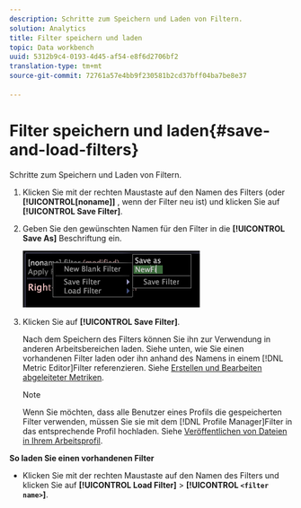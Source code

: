 ```yaml
---
description: Schritte zum Speichern und Laden von Filtern.
solution: Analytics
title: Filter speichern und laden
topic: Data workbench
uuid: 5312b9c4-0193-4d45-af54-e8f6d2706bf2
translation-type: tm+mt
source-git-commit: 72761a57e4bb9f230581b2cd37bff04ba7be8e37

---
```



# Filter speichern und laden{#save-and-load-filters}

Schritte zum Speichern und Laden von Filtern.

1. Klicken Sie mit der rechten Maustaste auf den Namen des Filters (oder **[!UICONTROL[noname]]** , wenn der Filter neu ist) und klicken Sie auf **[!UICONTROL Save Filter]**.
1. Geben Sie den gewünschten Namen für den Filter in die **[!UICONTROL Save As]** Beschriftung ein.

   ![Schritt-Info](assets/vis_FilterEditor_SaveFilter.png)

1. Klicken Sie auf **[!UICONTROL Save Filter]**.

   Nach dem Speichern des Filters können Sie ihn zur Verwendung in anderen Arbeitsbereichen laden. Siehe unten, wie Sie einen vorhandenen Filter laden oder ihn anhand des Namens in einem [!DNL Metric Editor]Filter referenzieren. Siehe [Erstellen und Bearbeiten abgeleiteter Metriken](../../../../home/c-get-started/c-admin-intrf/c-prof-mgr/c-drvd-mtrcs.md#concept-e41723b342a849309874b26232224a40).

   >[!NOTE]
   >
   >Wenn Sie möchten, dass alle Benutzer eines Profils die gespeicherten Filter verwenden, müssen Sie sie mit dem [!DNL Profile Manager]Filter in das entsprechende Profil hochladen. Siehe [Veröffentlichen von Dateien in Ihrem Arbeitsprofil](../../../../home/c-get-started/c-admin-intrf/c-prof-mgr/t-pub-files-wkg-prof.md#task-a0106e010c834d16bd60eef4721b6af9).

**So laden Sie einen vorhandenen Filter**

* Klicken Sie mit der rechten Maustaste auf den Namen des Filters und klicken Sie auf **[!UICONTROL Load Filter]** > **[!UICONTROL `<filter name>`]**.
